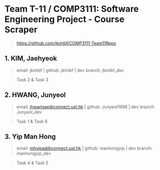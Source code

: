 # Team T-11 / COMP3111: Software Engineering Project - Course Scraper
> https://github.com/jkimbf/COMP3111-Team11Repo

## 1. KIM, Jaehyeok
> email: jkimbf | github: jkimbf | dev branch: jkimbf_dev

> Task 2 & Task 3

## 2. HWANG, Junyeol
> email: jhwangae@connect.ust.hk | github: Junyeol1998 | dev branch: Junyeol_dev

> Task 1 & Task 6

## 3. Yip Man Hong
> email: mhyipad@connect.ust.hk | github: manhongyip | dev branch: manhongyip_dev

> Task 4 & Task 5
